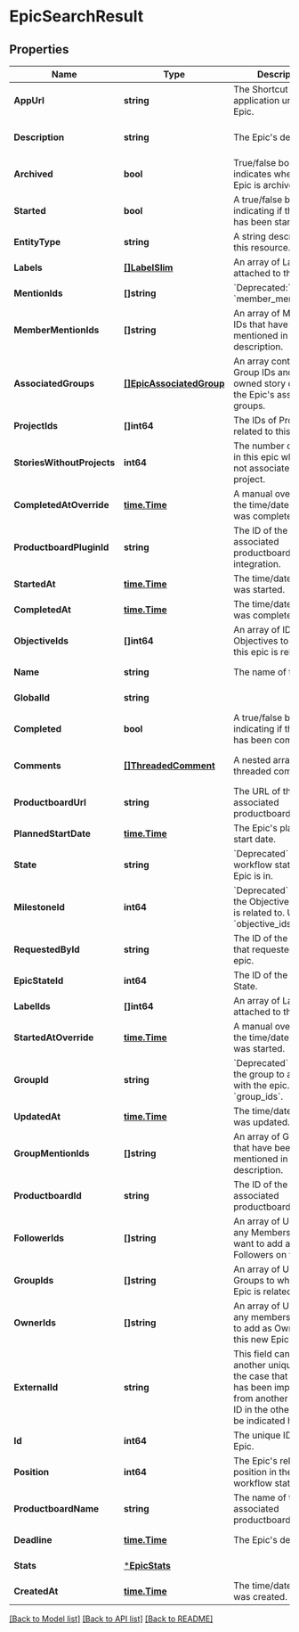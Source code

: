 # EpicSearchResult

## Properties
Name | Type | Description | Notes
------------ | ------------- | ------------- | -------------
**AppUrl** | **string** | The Shortcut application url for the Epic. | [default to null]
**Description** | **string** | The Epic&#x27;s description. | [optional] [default to null]
**Archived** | **bool** | True/false boolean that indicates whether the Epic is archived or not. | [default to null]
**Started** | **bool** | A true/false boolean indicating if the Epic has been started. | [default to null]
**EntityType** | **string** | A string description of this resource. | [default to null]
**Labels** | [**[]LabelSlim**](LabelSlim.md) | An array of Labels attached to the Epic. | [default to null]
**MentionIds** | **[]string** | &#x60;Deprecated:&#x60; use &#x60;member_mention_ids&#x60;. | [default to null]
**MemberMentionIds** | **[]string** | An array of Member IDs that have been mentioned in the Epic description. | [default to null]
**AssociatedGroups** | [**[]EpicAssociatedGroup**](EpicAssociatedGroup.md) | An array containing Group IDs and Group-owned story counts for the Epic&#x27;s associated groups. | [default to null]
**ProjectIds** | **[]int64** | The IDs of Projects related to this Epic. | [default to null]
**StoriesWithoutProjects** | **int64** | The number of stories in this epic which are not associated with a project. | [default to null]
**CompletedAtOverride** | [**time.Time**](time.Time.md) | A manual override for the time/date the Epic was completed. | [default to null]
**ProductboardPluginId** | **string** | The ID of the associated productboard integration. | [default to null]
**StartedAt** | [**time.Time**](time.Time.md) | The time/date the Epic was started. | [default to null]
**CompletedAt** | [**time.Time**](time.Time.md) | The time/date the Epic was completed. | [default to null]
**ObjectiveIds** | **[]int64** | An array of IDs for Objectives to which this epic is related. | [default to null]
**Name** | **string** | The name of the Epic. | [default to null]
**GlobalId** | **string** |  | [default to null]
**Completed** | **bool** | A true/false boolean indicating if the Epic has been completed. | [default to null]
**Comments** | [**[]ThreadedComment**](ThreadedComment.md) | A nested array of threaded comments. | [optional] [default to null]
**ProductboardUrl** | **string** | The URL of the associated productboard feature. | [default to null]
**PlannedStartDate** | [**time.Time**](time.Time.md) | The Epic&#x27;s planned start date. | [default to null]
**State** | **string** | &#x60;Deprecated&#x60; The workflow state that the Epic is in. | [default to null]
**MilestoneId** | **int64** | &#x60;Deprecated&#x60; The ID of the Objective this Epic is related to. Use &#x60;objective_ids&#x60;. | [default to null]
**RequestedById** | **string** | The ID of the Member that requested the epic. | [default to null]
**EpicStateId** | **int64** | The ID of the Epic State. | [default to null]
**LabelIds** | **[]int64** | An array of Label ids attached to the Epic. | [default to null]
**StartedAtOverride** | [**time.Time**](time.Time.md) | A manual override for the time/date the Epic was started. | [default to null]
**GroupId** | **string** | &#x60;Deprecated&#x60; The ID of the group to associate with the epic. Use &#x60;group_ids&#x60;. | [default to null]
**UpdatedAt** | [**time.Time**](time.Time.md) | The time/date the Epic was updated. | [default to null]
**GroupMentionIds** | **[]string** | An array of Group IDs that have been mentioned in the Epic description. | [default to null]
**ProductboardId** | **string** | The ID of the associated productboard feature. | [default to null]
**FollowerIds** | **[]string** | An array of UUIDs for any Members you want to add as Followers on this Epic. | [default to null]
**GroupIds** | **[]string** | An array of UUIDS for Groups to which this Epic is related. | [default to null]
**OwnerIds** | **[]string** | An array of UUIDs for any members you want to add as Owners on this new Epic. | [default to null]
**ExternalId** | **string** | This field can be set to another unique ID. In the case that the Epic has been imported from another tool, the ID in the other tool can be indicated here. | [default to null]
**Id** | **int64** | The unique ID of the Epic. | [default to null]
**Position** | **int64** | The Epic&#x27;s relative position in the Epic workflow state. | [default to null]
**ProductboardName** | **string** | The name of the associated productboard feature. | [default to null]
**Deadline** | [**time.Time**](time.Time.md) | The Epic&#x27;s deadline. | [default to null]
**Stats** | [***EpicStats**](EpicStats.md) |  | [default to null]
**CreatedAt** | [**time.Time**](time.Time.md) | The time/date the Epic was created. | [default to null]

[[Back to Model list]](../README.md#documentation-for-models) [[Back to API list]](../README.md#documentation-for-api-endpoints) [[Back to README]](../README.md)

